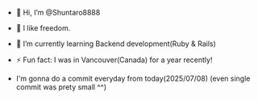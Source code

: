 - 👋 Hi, I’m @Shuntaro8888
- 👀 I like freedom. 
- 🌱 I’m currently learning Backend development(Ruby & Rails)
- ⚡ Fun fact: I was in Vancouver(Canada) for a year recently!

- I'm gonna do a commit everyday from today(2025/07/08)
(even single commit was prety small ^^)
<!---
Shuntaro8888/Shuntaro8888 is a ✨ special ✨ repository because its `README.md` (this file) appears on your GitHub profile.
You can click the Preview link to take a look at your changes.
--->
